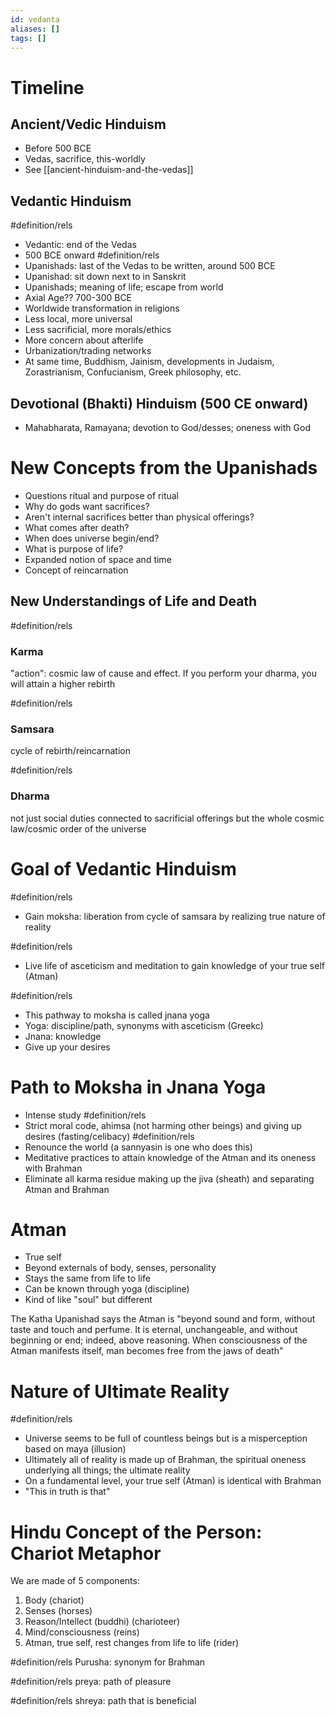 ```yaml
---
id: vedanta
aliases: []
tags: []
---
```


# Timeline

## Ancient/Vedic Hinduism
- Before 500 BCE
- Vedas, sacrifice, this-worldly
- See [[ancient-hinduism-and-the-vedas]]

## Vedantic Hinduism 
#definition/rels
- Vedantic: end of the Vedas
- 500 BCE onward
#definition/rels
- Upanishads: last of the Vedas to be written, around 500 BCE
- Upanishad: sit down next to in Sanskrit
- Upanishads; meaning of life; escape from world
- Axial Age?? 700-300 BCE
- Worldwide transformation in religions
- Less local, more universal
- Less sacrificial, more morals/ethics
- More concern about afterlife
- Urbanization/trading networks
- At same time, Buddhism, Jainism, developments in Judaism, Zorastrianism, Confucianism, Greek philosophy, etc.

## Devotional (Bhakti) Hinduism (500 CE onward)
- Mahabharata, Ramayana; devotion to God/desses; oneness with God

# New Concepts from the Upanishads
- Questions ritual and purpose of ritual
- Why do gods want sacrifices?
- Aren't internal sacrifices better than physical offerings?
- What comes after death?
- When does universe begin/end?
- What is purpose of life?
- Expanded notion of space and time
- Concept of reincarnation

## New Understandings of Life and Death

#definition/rels
### Karma
"action": cosmic law of cause and effect. If you perform your dharma, you will attain a higher rebirth

#definition/rels
### Samsara
cycle of rebirth/reincarnation

#definition/rels
### Dharma
not just social duties connected to sacrificial offerings but the whole cosmic law/cosmic order of the universe

# Goal of Vedantic Hinduism
#definition/rels
- Gain moksha: liberation from cycle of samsara by realizing true nature of reality

#definition/rels
- Live life of asceticism and meditation to gain knowledge of your true self (Atman)

#definition/rels
- This pathway to moksha is called jnana yoga
- Yoga: discipline/path, synonyms with asceticism (Greekc)
- Jnana: knowledge
- Give up your desires

# Path to Moksha in Jnana Yoga
- Intense study
#definition/rels
- Strict moral code, ahimsa (not harming other beings) and giving  up desires (fasting/celibacy)
#definition/rels
- Renounce the world (a sannyasin is one who does this)
- Meditative practices to attain knowledge of the Atman and its oneness with Brahman
- Eliminate all karma residue making up the jiva (sheath) and separating Atman and Brahman

# Atman
- True self
- Beyond externals of body, senses, personality
- Stays the same from life to life
- Can be known through yoga (discipline)
- Kind of like "soul" but different

The Katha Upanishad says the Atman is "beyond sound and form, without taste and touch and perfume. It is eternal, unchangeable, and without beginning or end; indeed, above reasoning. When consciousness of the Atman manifests itself, man becomes free from the jaws of death"

# Nature of Ultimate Reality
#definition/rels
- Universe seems to be full of countless beings but is a misperception based on maya (illusion)
- Ultimately all of reality is made up of Brahman, the spiritual oneness underlying all things; the ultimate reality
- On a fundamental level, your true self (Atman) is identical with Brahman
- "This in truth is that"

# Hindu Concept of the Person: Chariot Metaphor
We are made of 5 components:
1. Body (chariot)
2. Senses (horses)
3. Reason/Intellect (buddhi) (charioteer)
4. Mind/consciousness (reins)
5. Atman, true self, rest changes from life to life (rider)

#definition/rels
Purusha: synonym for Brahman

#definition/rels
preya: path of pleasure

#definition/rels
shreya: path that is beneficial
